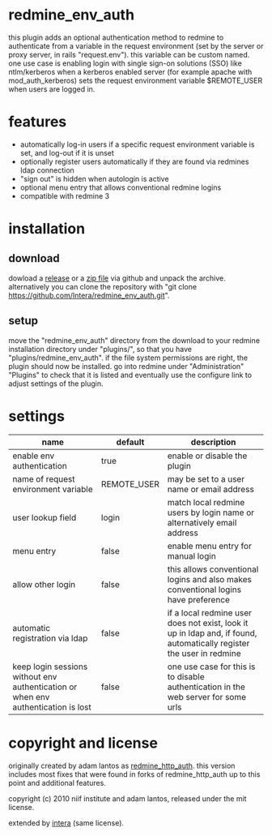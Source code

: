 # redmine_env_auth
this plugin adds an optional authentication method to redmine to authenticate from a variable in the request environment (set by the server or proxy server, in rails "request.env"). this variable can be custom named. one use case is enabling login with single sign-on solutions (SSO) like ntlm/kerberos when a kerberos enabled server (for example apache with mod_auth_kerberos) sets the request environment variable $REMOTE_USER when users are logged in.

# features
* automatically log-in users if a specific request environment variable is set, and log-out if it is unset
* optionally register users automatically if they are found via redmines ldap connection
* "sign out" is hidden when autologin is active
* optional menu entry that allows conventional redmine logins
* compatible with redmine 3

# installation
## download
dowload a [release](https://github.com/Intera/redmine_env_auth/releases) or a [zip file](https://github.com/Intera/redmine_env_auth/archive/master.zip) via github and unpack the archive.
alternatively you can clone the repository with "git clone https://github.com/Intera/redmine_env_auth.git".

## setup
move the "redmine_env_auth" directory from the download to your redmine installation directory under "plugins/", so that you have "plugins/redmine_env_auth".
if the file system permissions are right, the plugin should now be installed. go into redmine under "Administration" "Plugins" to check that it is listed and eventually use the configure link to adjust settings of the plugin.

# settings
|name|default|description|
|----|-------|-----------|
|enable env authentication|true|enable or disable the plugin|
|name of request environment variable|REMOTE_USER|may be set to a user name or email address|
|user lookup field|login|match local redmine users by login name or alternatively email address|
|menu entry|false|enable menu entry for manual login|
|allow other login|false|this allows conventional logins and also makes conventional logins have preference|
|automatic registration via ldap|false|if a local redmine user does not exist, look it up in ldap and, if found, automatically register the user in redmine|
|keep login sessions without env authentication or when env authentication is lost|false|one use case for this is to disable authentication in the web server for some urls|

# copyright and license
originally created by adam lantos as [redmine_http_auth](https://github.com/AdamLantos/redmine_http_auth).
this version includes most fixes that were found in forks of redmine_http_auth up to this point and additional features.

copyright (c) 2010 niif institute and adam lantos, released under the mit license.

extended by [intera](https://www.intera.de/) (same license).
